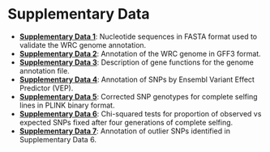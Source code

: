 # Supplementary Data

* **[Supplementary Data 1](https://github.com/tshalev/WRC-genome-paper/blob/main/Supplementary%20data/Supplementary_Data_1-Annotation_validation_sequences.fasta)**: Nucleotide sequences in FASTA format used to validate the WRC genome annotation.
* **[Supplementary Data 2](https://github.com/tshalev/WRC-genome-paper/blob/main/Supplementary%20data/Supplementary_Data_2-genome_annotation.gff3.gz)**: Annotation of the WRC genome in GFF3 format.
* **[Supplementary Data 3](https://github.com/tshalev/WRC-genome-paper/blob/main/Supplementary%20data/Supplementary_Data_3-gene_functions.xlsx)**: Description of gene functions for the genome annotation file.
* **[Supplementary Data 4](https://github.com/tshalev/WRC-genome-paper/blob/main/Supplementary%20data/Supplementary_Data_4-vep_1.3_annotation_final.xlsx)**: Annotation of SNPs by Ensembl Variant Effect Predictor (VEP).
* **[Supplementary Data 5](https://github.com/tshalev/WRC-genome-paper/blob/main/Supplementary%20data/Supplementary_Data_5-all_S_lines_corrected.tar)**: Corrected SNP genotypes for complete selfing lines in PLINK binary format.
* **[Supplementary Data 6](https://github.com/tshalev/WRC-genome-paper/blob/main/Supplementary%20data/Supplementary_Data_6-S4_outlier_snp_fate_table.xlsx)**: Chi-squared tests for proportion of observed vs expected SNPs fixed after four generations of complete selfing.
* **[Supplementary Data 7](https://github.com/tshalev/WRC-genome-paper/blob/main/Supplementary%20data/Supplementary_Data_7-S4_outlier_snp_annotation.xlsx)**: Annotation of outlier SNPs identified in Supplementary Data 6.
